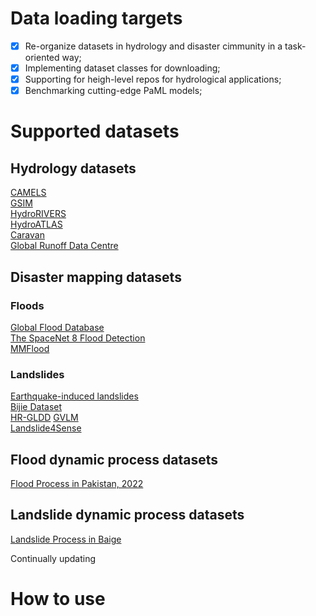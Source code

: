 # Data loading targets
- [x] Re-organize datasets in hydrology and disaster cimmunity in a task-oriented way;  
- [x] Implementing dataset classes for downloading;  
- [x] Supporting for heigh-level repos for hydrological applications;  
- [x] Benchmarking cutting-edge PaML models;   

# Supported datasets
## Hydrology datasets 
[CAMELS](https://ral.ucar.edu/solutions/products/camels)  
[GSIM](https://doi.pangaea.de/10.1594/PANGAEA.887477)   
[HydroRIVERS](https://www.hydrosheds.org/)  
[HydroATLAS](https://www.hydrosheds.org/hydroatlas)  
[Caravan](https://github.com/kratzert/Caravan/)  
[Global Runoff Data Centre](https://www.bafg.de/GRDC/EN/Home/homepage_node.html)    

## Disaster mapping datasets
### Floods
[Global Flood Database](https://global-flood-database.cloudtostreet.ai/)  
[The SpaceNet 8 Flood Detection](https://medium.com/@SpaceNet_Project/the-spacenet-8-flood-detection-challenge-dataset-and-algorithmic-baseline-release-e0c9f5a44154)  
[MMFlood](https://ieee-dataport.org/documents/mmflood-multimodal-dataset-flood-delineation-satellite-imagery)  


### Landslides
[Earthquake-induced landslides](https://github.com/zhu-xlab/UCDFormer)  
[Bijie Dataset](http://gpcv.whu.edu.cn/data/Bijie_pages.html)  
[HR-GLDD](https://github.com/kushanavbhuyan/HR-GLDD-A-Global-Landslide-Mapping-Data-Repository) 
[GVLM](https://github.com/zxk688/GVLM)  
[Landslide4Sense](https://www.iarai.ac.at/landslide4sense/)  


## Flood dynamic process datasets
[Flood Process in Pakistan, 2022](https://github.com/zhu-xlab/ML4Earth-Hackathon-2023)

## Landslide dynamic process datasets
[Landslide Process in Baige](https://github.com/HydroPML/Landslidecast)

Continually updating


# How to use 
